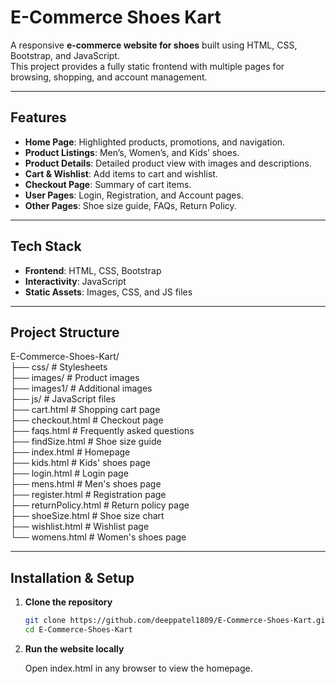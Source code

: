 # E-Commerce Shoes Kart

A responsive **e-commerce website for shoes** built using HTML, CSS, Bootstrap, and JavaScript.  
This project provides a fully static frontend with multiple pages for browsing, shopping, and account management.

---

## Features

- **Home Page**: Highlighted products, promotions, and navigation.  
- **Product Listings**: Men’s, Women’s, and Kids’ shoes.  
- **Product Details**: Detailed product view with images and descriptions.  
- **Cart & Wishlist**: Add items to cart and wishlist.  
- **Checkout Page**: Summary of cart items.  
- **User Pages**: Login, Registration, and Account pages.  
- **Other Pages**: Shoe size guide, FAQs, Return Policy.

---

## Tech Stack

- **Frontend**: HTML, CSS, Bootstrap
- **Interactivity**: JavaScript  
- **Static Assets**: Images, CSS, and JS files  

---

## Project Structure

E-Commerce-Shoes-Kart/<br>
├── css/ # Stylesheets<br>
├── images/ # Product images<br>
├── images1/ # Additional images<br>
├── js/ # JavaScript files<br>
├── cart.html # Shopping cart page<br>
├── checkout.html # Checkout page<br>
├── faqs.html # Frequently asked questions<br>
├── findSize.html # Shoe size guide<br>
├── index.html # Homepage<br>
├── kids.html # Kids' shoes page<br>
├── login.html # Login page<br>
├── mens.html # Men's shoes page<br>
├── register.html # Registration page<br>
├── returnPolicy.html # Return policy page<br>
├── shoeSize.html # Shoe size chart<br>
├── wishlist.html # Wishlist page<br>
└── womens.html # Women's shoes page

---

## Installation & Setup

1. **Clone the repository**  

    ```bash
    git clone https://github.com/deeppatel1809/E-Commerce-Shoes-Kart.git
    cd E-Commerce-Shoes-Kart
    ```

2. **Run the website locally**

    Open index.html in any browser to view the homepage.
    